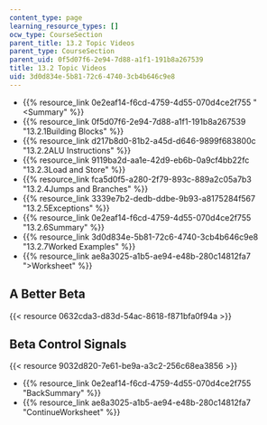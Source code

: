 ```yaml
---
content_type: page
learning_resource_types: []
ocw_type: CourseSection
parent_title: 13.2 Topic Videos
parent_type: CourseSection
parent_uid: 0f5d07f6-2e94-7d88-a1f1-191b8a267539
title: 13.2 Topic Videos
uid: 3d0d834e-5b81-72c6-4740-3cb4b646c9e8
---
```


*   {{% resource_link 0e2eaf14-f6cd-4759-4d55-070d4ce2f755 "\<Summary" %}}
*   {{% resource_link 0f5d07f6-2e94-7d88-a1f1-191b8a267539 "13.2.1Building Blocks" %}}
*   {{% resource_link d217b8d0-81b2-a45d-d646-9899f683800c "13.2.2ALU Instructions" %}}
*   {{% resource_link 9119ba2d-aa1e-42d9-eb6b-0a9cf4bb22fc "13.2.3Load and Store" %}}
*   {{% resource_link fca5d0f5-a280-2f79-893c-889a2c05a7b3 "13.2.4Jumps and Branches" %}}
*   {{% resource_link 3339e7b2-dedb-ddbe-9b93-a8175284f567 "13.2.5Exceptions" %}}
*   {{% resource_link 0e2eaf14-f6cd-4759-4d55-070d4ce2f755 "13.2.6Summary" %}}
*   {{% resource_link 3d0d834e-5b81-72c6-4740-3cb4b646c9e8 "13.2.7Worked Examples" %}}
*   {{% resource_link ae8a3025-a1b5-ae94-e48b-280c14812fa7 "\>Worksheet" %}}

A Better Beta
-------------

{{< resource 0632cda3-d83d-54ac-8618-f871bfa0f94a >}}

Beta Control Signals
--------------------

{{< resource 9032d820-7e61-be9a-a3c2-256c68ea3856 >}}

*   {{% resource_link 0e2eaf14-f6cd-4759-4d55-070d4ce2f755 "BackSummary" %}}
*   {{% resource_link ae8a3025-a1b5-ae94-e48b-280c14812fa7 "ContinueWorksheet" %}}